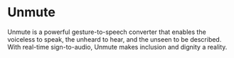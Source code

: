 # Unmute
Unmute is a powerful gesture-to-speech converter that enables the voiceless to speak, the unheard to hear, and the unseen to be described. With real-time sign-to-audio, Unmute makes inclusion and dignity a reality.
